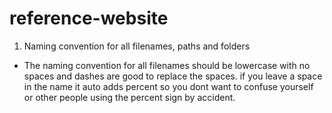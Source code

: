 # reference-website
1. Naming convention for all filenames, paths and folders
- The naming convention for all filenames should be lowercase with no spaces and dashes are good to replace the spaces. if you leave a space in the name it auto adds percent so you dont want to confuse yourself or other people using the percent sign by accident.